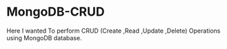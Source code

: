 # MongoDB-CRUD
Here I wanted To perform CRUD (Create ,Read ,Update ,Delete) Operations using MongoDB database.
